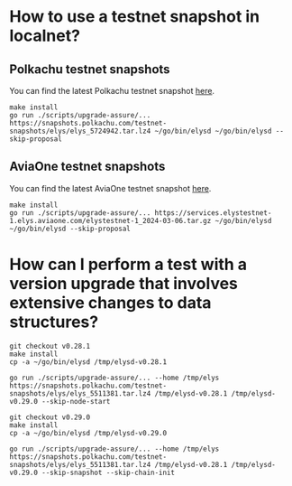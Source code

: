 # How to use a testnet snapshot in localnet?

## Polkachu testnet snapshots

You can find the latest Polkachu testnet snapshot [here](https://polkachu.com/testnets/elys/snapshots).

```
make install
go run ./scripts/upgrade-assure/... https://snapshots.polkachu.com/testnet-snapshots/elys/elys_5724942.tar.lz4 ~/go/bin/elysd ~/go/bin/elysd --skip-proposal
```

## AviaOne testnet snapshots

You can find the latest AviaOne testnet snapshot [here](https://aviaone.com/blockchains-service/elystestnet-1-elys.html#8).

```
make install
go run ./scripts/upgrade-assure/... https://services.elystestnet-1.elys.aviaone.com/elystestnet-1_2024-03-06.tar.gz ~/go/bin/elysd ~/go/bin/elysd --skip-proposal
```

# How can I perform a test with a version upgrade that involves extensive changes to data structures?

```
git checkout v0.28.1
make install
cp -a ~/go/bin/elysd /tmp/elysd-v0.28.1
```

```
go run ./scripts/upgrade-assure/... --home /tmp/elys https://snapshots.polkachu.com/testnet-snapshots/elys/elys_5511381.tar.lz4 /tmp/elysd-v0.28.1 /tmp/elysd-v0.29.0 --skip-node-start
```

```
git checkout v0.29.0
make install
cp -a ~/go/bin/elysd /tmp/elysd-v0.29.0
```

```
go run ./scripts/upgrade-assure/... --home /tmp/elys https://snapshots.polkachu.com/testnet-snapshots/elys/elys_5511381.tar.lz4 /tmp/elysd-v0.28.1 /tmp/elysd-v0.29.0 --skip-snapshot --skip-chain-init
```
